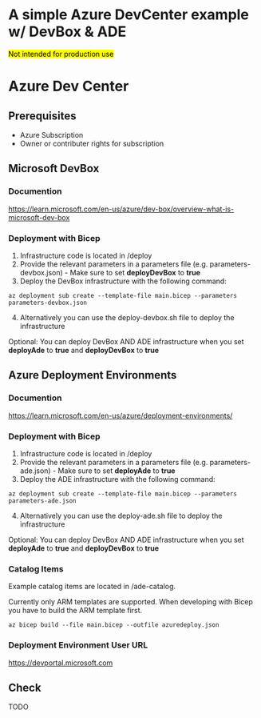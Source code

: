 # A simple Azure DevCenter example w/ DevBox & ADE

<mark>Not intended for production use<mark>

# Azure Dev Center

## Prerequisites
* Azure Subscription
* Owner or contributer rights for subscription

## Microsoft DevBox

### Documention
https://learn.microsoft.com/en-us/azure/dev-box/overview-what-is-microsoft-dev-box

### Deployment with Bicep
1) Infrastructure code is located in /deploy
2) Provide the relevant parameters in a parameters file (e.g. parameters-devbox.json) - Make sure to set **deployDevBox** to **true**
3) Deploy the DevBox infrastructure with the following command:

```
az deployment sub create --template-file main.bicep --parameters parameters-devbox.json
```
4) Alternatively you can use the deploy-devbox.sh file to deploy the infrastructure

Optional: You can deploy DevBox AND ADE infrastructure when you set **deployAde** to **true** and **deployDevBox** to **true**

## Azure Deployment Environments

### Documention
https://learn.microsoft.com/en-us/azure/deployment-environments/

### Deployment with Bicep
1) Infrastructure code is located in /deploy
2) Provide the relevant parameters in a parameters file (e.g. parameters-ade.json) - Make sure to set **deployAde** to **true**
3) Deploy the ADE infrastructure with the following command:

```
az deployment sub create --template-file main.bicep --parameters parameters-ade.json
```
4) Alternatively you can use the deploy-ade.sh file to deploy the infrastructure

Optional: You can deploy DevBox AND ADE infrastructure when you set **deployAde** to **true** and **deployDevBox** to **true**

### Catalog Items
Example catalog items are located in /ade-catalog.

Currently only ARM templates are supported. When developing with Bicep you have to build the ARM template first.

```
az bicep build --file main.bicep --outfile azuredeploy.json
```

### Deployment Environment User URL
https://devportal.microsoft.com

## Check

TODO
